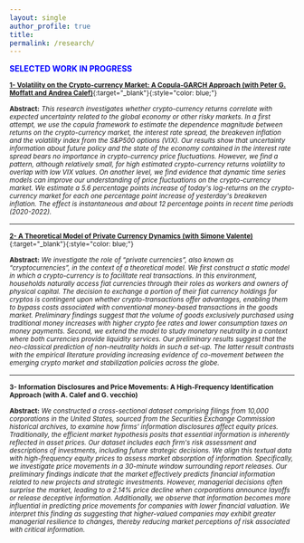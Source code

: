 ```yaml
---
layout: single
author_profile: true 
title: 
permalink: /research/
---
```

<span style="color:blue"> **SELECTED WORK IN PROGRESS** </span> 

 <sub>[**1- Volatility on the Crypto-currency Market: A Copula-GARCH Approach (with Peter G. Moffatt and Andrea Calef)**](https://kensleyblaise.github.io/assets/files/crypto_copula.pdf){:target="_blank"}{:style="color: blue;"}</sub>

 <sub> **Abstract:** </sub>
 <sub> *This research investigates whether crypto-currency returns correlate with expected uncertainty related to the global economy or other risky markets. In a first attempt, we use the copula framework to estimate the dependence magnitude between returns on the crypto-currency market, the interest rate spread, the breakeven inflation and the volatility index from the S&P500 options (VIX). Our results show that uncertainty information about future policy and the state of the economy contained in the interest rate spread bears no importance in crypto-currency price fluctuations. However, we find a pattern, although relatively small, for high estimated crypto-currency returns volatility to overlap with low VIX values. On another level, we find evidence that dynamic time series models can improve our understanding of price fluctuations on the crypto-currency market. We estimate a 5.6 percentage points increase of today's log-returns on the crypto-currency market for each one percentage point increase of yesterday's breakeven inflation. The effect is instantaneous and about 12 percentage points in recent time periods (2020-2022).* </sub>   
  
 ---

 <sub>[**2- A Theoretical Model of Private Currency Dynamics (with Simone Valente)**](https://kensleyblaise.github.io/assets/files/Theory_Paper.pdf){:target="_blank"}{:style="color: blue;"}</sub>

 <sub> **Abstract:** </sub>
 <sub> *We investigate the role of “private currencies”, also known as “cryptocurrencies”, in the context of a theoretical model.  We first construct a static model in which a crypto-currency is to facilitate real transactions. In this environment, households naturally access fiat currencies through their roles as workers and owners of physical capital. The decision to exchange a portion of their fiat currency holdings for cryptos is contingent upon whether crypto-transactions offer advantages, enabling them to bypass costs associated with conventional money-based transactions in the goods market. Preliminary findings suggest that the volume of goods exclusively purchased using traditional money increases with higher crypto fee rates and lower consumption taxes on money payments. Second, we extend the model to study monetary neutrality in a context where both currencies provide liquidity services.  Our preliminary results suggest that the neo-classical prediction of non-neutrality holds in such a set-up. The latter result contrasts with the empirical literature providing increasing evidence of co-movement between the emerging crypto market and stabilization policies across the globe.* </sub>   
  
 ---
  <sub>**3- Information Disclosures and Price Movements: A High-Frequency Identification Approach (with A. Calef and G. vecchio)**</sub>

 <sub> **Abstract:** </sub>
 <sub> *We constructed a cross-sectional dataset comprising filings from 10,000 corporations in the United States, sourced from the Securities Exchange Commission historical archives, to examine how firms' information disclosures affect equity prices. Traditionally, the efficient market hypothesis posits that essential information is inherently reflected in asset prices. Our dataset includes each firm's risk assessment and descriptions of investments, including future strategic decisions. We align this textual data with high-frequency equity prices to assess market absorption of information. Specifically, we investigate price movements in a 30-minute window surrounding report releases. Our preliminary findings indicate that the market effectively predicts financial information related to new projects and strategic investments. However, managerial decisions often surprise the market, leading to a 2.14\% price decline when corporations announce layoffs or release deceptive information. Additionally, we observe that information becomes more influential in predicting price movements for companies with lower financial valuation. We interpret this finding as suggesting that higher-valued companies may exhibit greater managerial resilience to changes, thereby reducing market perceptions of risk associated with critical information.* </sub>  
